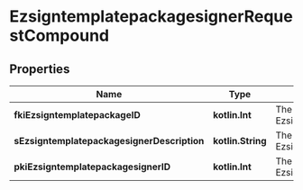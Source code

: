 
# EzsigntemplatepackagesignerRequestCompound

## Properties
Name | Type | Description | Notes
------------ | ------------- | ------------- | -------------
**fkiEzsigntemplatepackageID** | **kotlin.Int** | The unique ID of the Ezsigntemplatepackage | 
**sEzsigntemplatepackagesignerDescription** | **kotlin.String** | The description of the Ezsigntemplatepackagesigner | 
**pkiEzsigntemplatepackagesignerID** | **kotlin.Int** | The unique ID of the Ezsigntemplatepackagesigner |  [optional]



